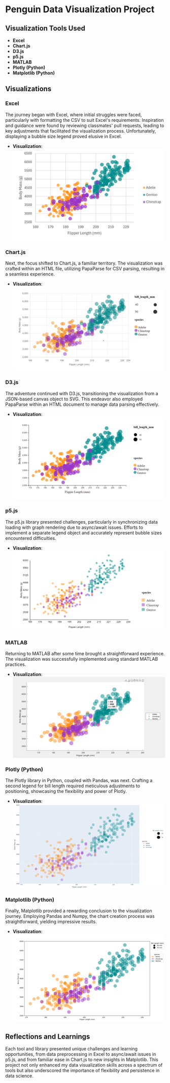 # Penguin Data Visualization Project

## Visualization Tools Used

- **Excel**
- **Chart.js**
- **D3.js**
- **p5.js**
- **MATLAB**
- **Plotly (Python)**
- **Matplotlib (Python)**

## Visualizations

### Excel
The journey began with Excel, where initial struggles were faced, particularly with formatting the CSV to suit Excel's requirements. Inspiration and guidance were found by reviewing classmates' pull requests, leading to key adjustments that facilitated the visualization process. Unfortunately, displaying a bubble size legend proved elusive in Excel.

- **Visualization**: ![Excel Visualization Placeholder](public/excel/Excel_Chart_Screenshot.png)

### Chart.js
Next, the focus shifted to Chart.js, a familiar territory. The visualization was crafted within an HTML file, utilizing PapaParse for CSV parsing, resulting in a seamless experience.

- **Visualization**: ![Chart.js Visualization Placeholder](public/chartjs/chartjs_screenshot.png)

### D3.js
The adventure continued with D3.js, transitioning the visualization from a JSON-based canvas object to SVG. This endeavor also employed PapaParse within an HTML document to manage data parsing effectively.

- **Visualization**: ![D3.js Visualization Placeholder](public/d3js/d3_screenshot.png)

### p5.js
The p5.js library presented challenges, particularly in synchronizing data loading with graph rendering due to async/await issues. Efforts to implement a separate legend object and accurately represent bubble sizes encountered difficulties.

- **Visualization**: ![p5.js Visualization Placeholder](public/p5js/p5_screenshot.png)

### MATLAB
Returning to MATLAB after some time brought a straightforward experience. The visualization was successfully implemented using standard MATLAB practices.

- **Visualization**: ![MATLAB Visualization Placeholder](public/matlab/matlab_screenshot.png)

### Plotly (Python)
The Plotly library in Python, coupled with Pandas, was next. Crafting a second legend for bill length required meticulous adjustments to positioning, showcasing the flexibility and power of Plotly.

- **Visualization**: ![Plotly Visualization Placeholder](public/plotlypy/plotly_screenshot.png)

### Matplotlib (Python)
Finally, Matplotlib provided a rewarding conclusion to the visualization journey. Employing Pandas and Numpy, the chart creation process was straightforward, yielding impressive results.

- **Visualization**: ![Matplotlib Visualization Placeholder](public/matplotlibpy/matplotlib_screenshot.png)

## Reflections and Learnings

Each tool and library presented unique challenges and learning opportunities, from data preprocessing in Excel to async/await issues in p5.js, and from familiar ease in Chart.js to new insights in Matplotlib. This project not only enhanced my data visualization skills across a spectrum of tools but also underscored the importance of flexibility and persistence in data science.
